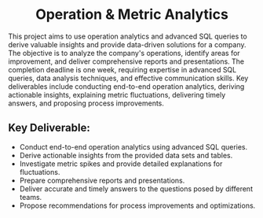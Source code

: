 <h1 align="center"> Operation & Metric Analytics </h1>
This project aims to use operation analytics and advanced SQL queries to derive valuable insights and provide data-driven solutions for a company. The objective is to analyze the company's operations, identify areas for improvement, and deliver comprehensive reports and presentations. The completion deadline is one week, requiring expertise in advanced SQL queries, data analysis techniques, and effective communication skills. Key deliverables include conducting end-to-end operation analytics, deriving actionable insights, explaining metric fluctuations, delivering timely answers, and proposing process improvements.

<h2 align="Left"> Key Deliverable:</h2>

- Conduct end-to-end operation analytics using advanced SQL queries.
- Derive actionable insights from the provided data sets and tables.
- Investigate metric spikes and provide detailed explanations for fluctuations.
- Prepare comprehensive reports and presentations.
- Deliver accurate and timely answers to the questions posed by different teams.
- Propose recommendations for process improvements and optimizations.
